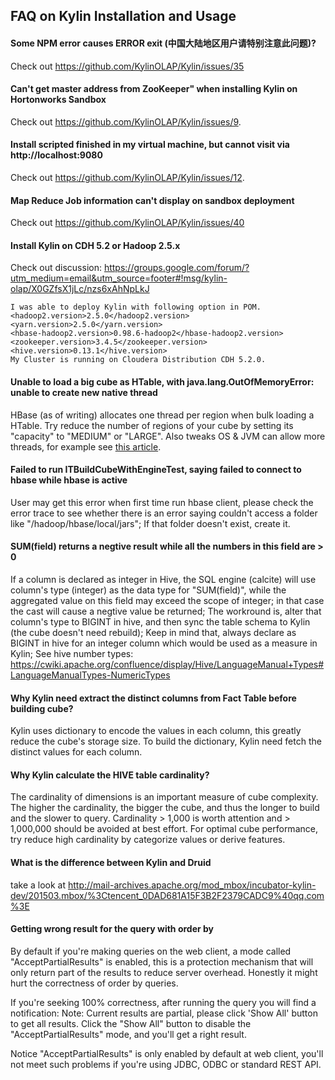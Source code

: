 FAQ on Kylin Installation and Usage
---
#### Some NPM error causes ERROR exit (中国大陆地区用户请特别注意此问题)?
Check out https://github.com/KylinOLAP/Kylin/issues/35

#### Can't get master address from ZooKeeper" when installing Kylin on Hortonworks Sandbox
Check out https://github.com/KylinOLAP/Kylin/issues/9.

#### Install scripted finished in my virtual machine, but cannot visit via http://localhost:9080
Check out https://github.com/KylinOLAP/Kylin/issues/12.

#### Map Reduce Job information can't display on sandbox deployment
Check out https://github.com/KylinOLAP/Kylin/issues/40

#### Install Kylin on CDH 5.2 or Hadoop 2.5.x
Check out discussion: https://groups.google.com/forum/?utm_medium=email&utm_source=footer#!msg/kylin-olap/X0GZfsX1jLc/nzs6xAhNpLkJ
```
I was able to deploy Kylin with following option in POM.
<hadoop2.version>2.5.0</hadoop2.version>
<yarn.version>2.5.0</yarn.version>
<hbase-hadoop2.version>0.98.6-hadoop2</hbase-hadoop2.version>
<zookeeper.version>3.4.5</zookeeper.version>
<hive.version>0.13.1</hive.version>
My Cluster is running on Cloudera Distribution CDH 5.2.0.
```

#### Unable to load a big cube as HTable, with java.lang.OutOfMemoryError: unable to create new native thread
HBase (as of writing) allocates one thread per region when bulk loading a HTable. Try reduce the number of regions of your cube by setting its "capacity" to "MEDIUM" or "LARGE". Also tweaks OS & JVM can allow more threads, for example see [this article](http://blog.egilh.com/2006/06/2811aspx.html).

#### Failed to run ITBuildCubeWithEngineTest, saying failed to connect to hbase while hbase is active
User may get this error when first time run hbase client, please check the error trace to see whether there is an error saying couldn't access a folder like "/hadoop/hbase/local/jars"; If that folder doesn't exist, create it.

#### SUM(field) returns a negtive result while all the numbers in this field are > 0
If a column is declared as integer in Hive, the SQL engine (calcite) will use column's type (integer) as the data type for "SUM(field)", while the aggregated value on this field may exceed the scope of integer; in that case the cast will cause a negtive value be returned; The workround is, alter that column's type to BIGINT in hive, and then sync the table schema to Kylin (the cube doesn't need rebuild); Keep in mind that, always declare as BIGINT in hive for an integer column which would be used as a measure in Kylin; See hive number types: https://cwiki.apache.org/confluence/display/Hive/LanguageManual+Types#LanguageManualTypes-NumericTypes

#### Why Kylin need extract the distinct columns from Fact Table before building cube?
Kylin uses dictionary to encode the values in each column, this greatly reduce the cube's storage size. To build the dictionary, Kylin need fetch the distinct values for each column.

#### Why Kylin calculate the HIVE table cardinality?
The cardinality of dimensions is an important measure of cube complexity. The higher the cardinality, the bigger the cube, and thus the longer to build and the slower to query. Cardinality > 1,000 is worth attention and > 1,000,000 should be avoided at best effort. For optimal cube performance, try reduce high cardinality by categorize values or derive features.

#### What is the difference between Kylin and Druid
take a look at http://mail-archives.apache.org/mod_mbox/incubator-kylin-dev/201503.mbox/%3Ctencent_0DAD681A15F3B2F2379CADC9%40qq.com%3E

#### Getting wrong result for the query with order by
By default if you're making queries on the web client, a mode called "AcceptPartialResults" is enabled​, this is a protection mechanism that will only return part of the results to reduce server overhead. Honestly it might hurt the correctness of order by queries. 

If you're seeking 100% correctness, after running the query you will find a notification:
Note: Current results are partial, please click 'Show All' button to get all results.
Click the "Show All" button to disable the "AcceptPartialResults" mode, and you'll get a right result.

Notice "AcceptPartialResults" is only enabled by default at web client, you'll not meet such problems if you're using JDBC, ODBC or standard REST API.
